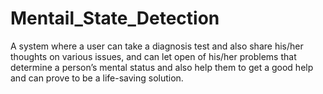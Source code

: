 # Mentail_State_Detection
A system where a user can take a diagnosis test and also share his/her thoughts on various issues, and can let open of his/her problems that determine a person’s mental status and also help them to get a good help and can prove to be a life-saving solution.
